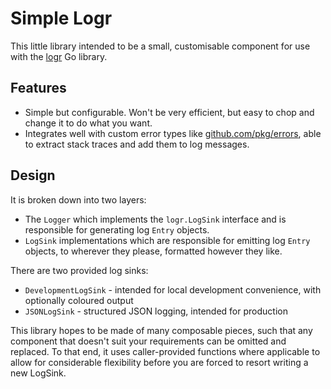 # Simple Logr

This little library intended to be a small, customisable component for use with the [logr][logr] Go library.

## Features

* Simple but configurable. Won't be very efficient, but easy to chop and change it to do what you want.
* Integrates well with custom error types like [github.com/pkg/errors][pkgerrs], able to extract stack traces and add
  them to log messages.

## Design

It is broken down into two layers:

* The `Logger` which implements the `logr.LogSink` interface and is responsible for generating log `Entry` objects.
* `LogSink` implementations which are responsible for emitting log `Entry` objects, to wherever they please, formatted
  however they like.
  
There are two provided log sinks:
* `DevelopmentLogSink` - intended for local development convenience, with optionally coloured output
* `JSONLogSink` - structured JSON logging, intended for production

This library hopes to be made of many composable pieces, such that any component that doesn't suit your requirements
can be omitted and replaced. To that end, it uses caller-provided functions where applicable to allow for considerable
flexibility before you are forced to resort writing a new LogSink.

[logr]: https://github.com/go-logr/logr
[pkgerrs]: https://github.com/pkg/errors
